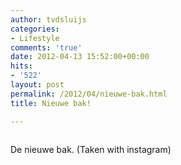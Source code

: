 ```yaml
---
author: tvdsluijs
categories:
- Lifestyle
comments: 'true'
date: 2012-04-13 15:52:00+00:00
hits:
- '522'
layout: post
permalink: /2012/04/nieuwe-bak.html
title: Nieuwe bak!

---
```

<div>
  <img alt="" src="https://vandersluijs.resultants-e.nl/2012/04/tumblr_m2f53byuNd1rpqrb1o1_1280-300x300.jpg" />
</div>

De nieuwe bak. (Taken with instagram)